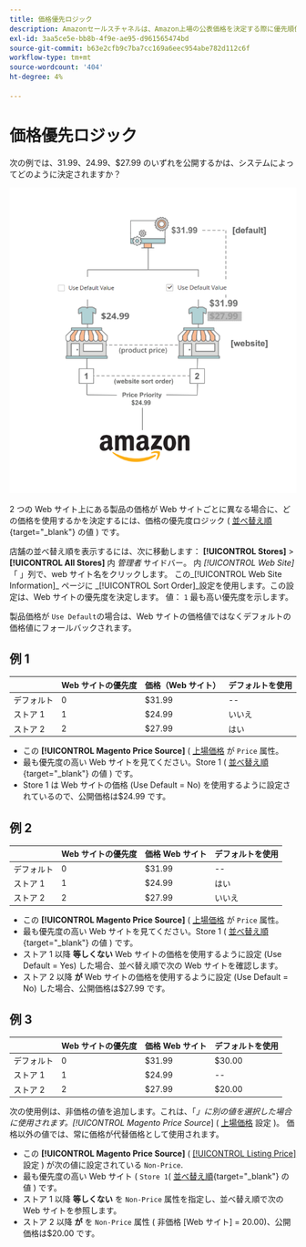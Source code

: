 ```yaml
---
title: 価格優先ロジック
description: Amazonセールスチャネルは、Amazon上場の公表価格を決定する際に優先順位付けを適用します。
exl-id: 3aa5ce5e-bb8b-4f9e-ae95-d961565474bd
source-git-commit: b63e2cfb9c7ba7cc169a6eec954abe782d112c6f
workflow-type: tm+mt
source-wordcount: '404'
ht-degree: 4%

---
```


# 価格優先ロジック

次の例では、$31.99、$24.99、$27.99 のいずれを公開するかは、システムによってどのように決定されますか？

![コマース価格の範囲](assets/amazon-price-scope.png)

2 つの Web サイト上にある製品の価格が Web サイトごとに異なる場合に、どの価格を使用するかを決定するには、価格の優先度ロジック ( [並べ替え順](https://docs.magento.com/user-guide/stores/stores-all-create-view.html){target="_blank"} の値 ) です。

店舗の並べ替え順を表示するには、次に移動します： **[!UICONTROL Stores]** > **[!UICONTROL All Stores]** 内 _管理者_ サイドバー。 内 _[!UICONTROL Web Site]_「 」列で、web サイト名をクリックします。 この_[!UICONTROL Web Site Information]_ ページに _[!UICONTROL Sort Order]_設定を使用します。この設定は、Web サイトの優先度を決定します。 値： `1` 最も高い優先度を示します。

製品価格が `Use Default`の場合は、Web サイトの価格値ではなくデフォルトの価格値にフォールバックされます。

## 例 1

|  | Web サイトの優先度 | 価格（Web サイト） | デフォルトを使用 |
|---|---|---|---|
| デフォルト | 0 | $31.99 | -- |
| ストア 1 | 1 | $24.99 | いいえ |
| ストア 2 | 2 | $27.99 | はい |

- この **[!UICONTROL Magento Price Source]** ( [上場価格](./listing-price.md) が `Price` 属性。
- 最も優先度の高い Web サイトを見てください。Store 1 ( [並べ替え順](https://docs.magento.com/user-guide/stores/stores-all-create-view.html){target="_blank"} の値 ) です。
- Store 1 は Web サイトの価格 (Use Default = No) を使用するように設定されているので、公開価格は$24.99 です。

## 例 2

|  | Web サイトの優先度 | 価格 Web サイト | デフォルトを使用 |
|---|---|---|---|
| デフォルト | 0 | $31.99 | -- |
| ストア 1 | 1 | $24.99 | はい |
| ストア 2 | 2 | $27.99 | いいえ |

- この **[!UICONTROL Magento Price Source]** ( [上場価格](./listing-price.md) が `Price` 属性。
- 最も優先度の高い Web サイトを見てください。Store 1 ( [並べ替え順](https://docs.magento.com/user-guide/stores/stores-all-create-view.html){target="_blank"} の値 ) です。
- ストア 1 以降 **等しくない** Web サイトの価格を使用するように設定 (Use Default = Yes) した場合、並べ替え順で次の Web サイトを確認します。
- ストア 2 以降 **が** Web サイトの価格を使用するように設定 (Use Default = No) した場合、公開価格は$27.99 です。

## 例 3

|  | Web サイトの優先度 | 価格 Web サイト | デフォルトを使用 |
|---|---|---|---|
| デフォルト | 0 | $31.99 | $30.00 |
| ストア 1 | 1 | $24.99 | -- |
| ストア 2 | 2 | $27.99 | $20.00 |

次の使用例は、非価格の値を追加します。これは、「_」に別の値を選択した場合に使用されます。[!UICONTROL Magento Price Source_] ( [上場価格](./listing-price.md) 設定 )。 価格以外の値では、常に価格が代替価格として使用されます。

- この **[!UICONTROL Magento Price Source]** ( [[!UICONTROL Listing Price]](./listing-price.md) 設定 ) が次の値に設定されている `Non-Price`.
- 最も優先度の高い Web サイト ( `Store 1`( [並べ替え順](https://docs.magento.com/user-guide/stores/stores-all-create-view.html){target="_blank"} の値 ) です。
- ストア 1 以降 **等しくない** を `Non-Price` 属性を指定し、並べ替え順で次の Web サイトを参照します。
- ストア 2 以降 **が** を `Non-Price` 属性 ( 非価格 [Web サイト] = 20.00)、公開価格は$20.00 です。
